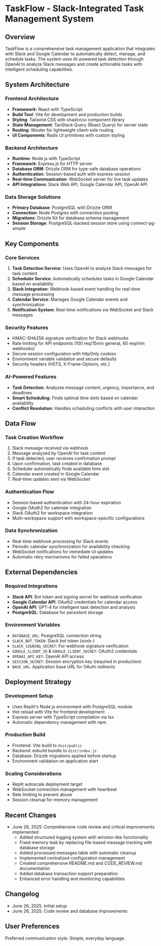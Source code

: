 # TaskFlow - Slack-Integrated Task Management System

## Overview

TaskFlow is a comprehensive task management application that integrates with Slack and Google Calendar to automatically detect, manage, and schedule tasks. The system uses AI-powered task detection through OpenAI to analyze Slack messages and create actionable tasks with intelligent scheduling capabilities.

## System Architecture

### Frontend Architecture
- **Framework**: React with TypeScript
- **Build Tool**: Vite for development and production builds
- **Styling**: Tailwind CSS with shadcn/ui component library
- **State Management**: TanStack Query (React Query) for server state
- **Routing**: Wouter for lightweight client-side routing
- **UI Components**: Radix UI primitives with custom styling

### Backend Architecture
- **Runtime**: Node.js with TypeScript
- **Framework**: Express.js for HTTP server
- **Database ORM**: Drizzle ORM for type-safe database operations
- **Authentication**: Session-based auth with express-session
- **Real-time Communication**: WebSocket server for live task updates
- **API Integrations**: Slack Web API, Google Calendar API, OpenAI API

### Data Storage Solutions
- **Primary Database**: PostgreSQL with Drizzle ORM
- **Connection**: Node Postgres with connection pooling
- **Migrations**: Drizzle Kit for database schema management
- **Session Storage**: PostgreSQL-backed session store using connect-pg-simple

## Key Components

### Core Services
1. **Task Detection Service**: Uses OpenAI to analyze Slack messages for task content
2. **Scheduler Service**: Automatically schedules tasks in Google Calendar based on availability
3. **Slack Integration**: Webhook-based event handling for real-time message processing
4. **Calendar Service**: Manages Google Calendar events and synchronization
5. **Notification System**: Real-time notifications via WebSocket and Slack messages

### Security Features
- HMAC-SHA256 signature verification for Slack webhooks
- Rate limiting for API endpoints (100 req/15min general, 60 req/min webhooks)
- Secure session configuration with httpOnly cookies
- Environment variable validation and secure defaults
- Security headers (HSTS, X-Frame-Options, etc.)

### AI-Powered Features
- **Task Detection**: Analyzes message content, urgency, importance, and deadlines
- **Smart Scheduling**: Finds optimal time slots based on calendar availability
- **Conflict Resolution**: Handles scheduling conflicts with user interaction

## Data Flow

### Task Creation Workflow
1. Slack message received via webhook
2. Message analyzed by OpenAI for task content
3. If task detected, user receives confirmation prompt
4. Upon confirmation, task created in database
5. Scheduler automatically finds available time slot
6. Calendar event created in Google Calendar
7. Real-time updates sent via WebSocket

### Authentication Flow
- Session-based authentication with 24-hour expiration
- Google OAuth2 for calendar integration
- Slack OAuth2 for workspace integration
- Multi-workspace support with workspace-specific configurations

### Data Synchronization
- Real-time webhook processing for Slack events
- Periodic calendar synchronization for availability checking
- WebSocket notifications for immediate UI updates
- Automatic retry mechanisms for failed operations

## External Dependencies

### Required Integrations
- **Slack API**: Bot token and signing secret for webhook verification
- **Google Calendar API**: OAuth2 credentials for calendar access
- **OpenAI API**: GPT-4 for intelligent task detection and analysis
- **PostgreSQL**: Database for persistent storage

### Environment Variables
- `DATABASE_URL`: PostgreSQL connection string
- `SLACK_BOT_TOKEN`: Slack bot token (xoxb-)
- `SLACK_SIGNING_SECRET`: For webhook signature verification
- `GOOGLE_CLIENT_ID` & `GOOGLE_CLIENT_SECRET`: OAuth2 credentials
- `OPENAI_API_KEY`: OpenAI API access
- `SESSION_SECRET`: Session encryption key (required in production)
- `BASE_URL`: Application base URL for OAuth redirects

## Deployment Strategy

### Development Setup
- Uses Replit's Node.js environment with PostgreSQL module
- Hot reload with Vite for frontend development
- Express server with TypeScript compilation via tsx
- Automatic dependency management with npm

### Production Build
- Frontend: Vite build to `dist/public`
- Backend: esbuild bundle to `dist/index.js`
- Database: Drizzle migrations applied before startup
- Environment validation on application start

### Scaling Considerations
- Replit autoscale deployment target
- WebSocket connection management with heartbeat
- Rate limiting to prevent abuse
- Session cleanup for memory management

## Recent Changes
- June 26, 2025: Comprehensive code review and critical improvements implemented
  - Added structured logging system with winston-like functionality
  - Fixed memory leak by replacing file-based message tracking with database storage
  - Added processed messages table with automatic cleanup
  - Implemented centralized configuration management
  - Created comprehensive README.md and CODE_REVIEW.md documentation
  - Added database transaction support preparation
  - Enhanced error handling and monitoring capabilities

## Changelog
- June 26, 2025. Initial setup
- June 26, 2025. Code review and database improvements

## User Preferences

Preferred communication style: Simple, everyday language.